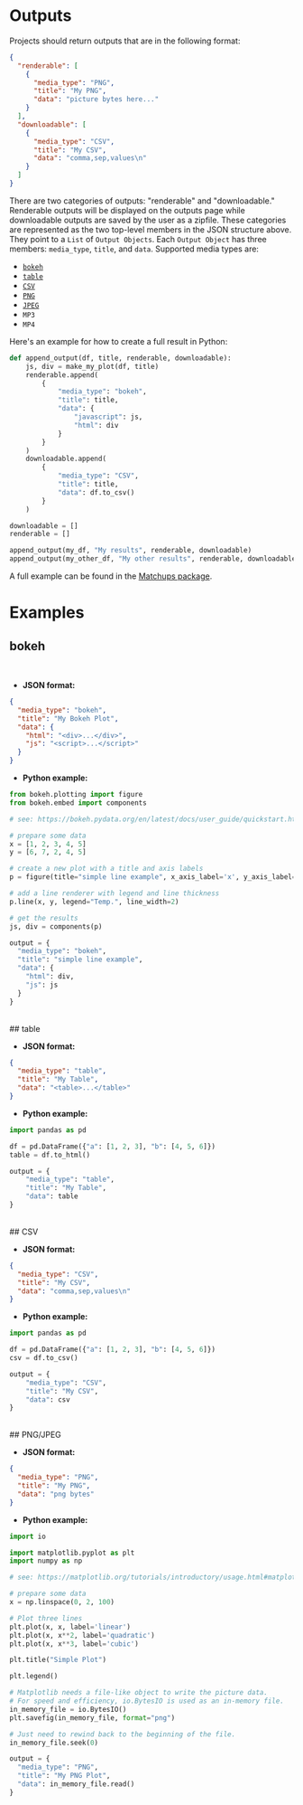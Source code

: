 # Outputs

Projects should return outputs that are in the following format:

```json
{
  "renderable": [
    {
      "media_type": "PNG",
      "title": "My PNG",
      "data": "picture bytes here..."
    }
  ],
  "downloadable": [
    {
      "media_type": "CSV",
      "title": "My CSV",
      "data": "comma,sep,values\n"
    }
  ]
}
```

There are two categories of outputs: "renderable" and "downloadable." Renderable outputs will be displayed on the outputs page while downloadable outputs are saved by the user as a zipfile. These categories are represented as the two top-level members in the JSON structure above. They point to a `List` of `Output Objects`. Each `Output Object` has three members: `media_type`, `title`, and `data`. Supported media types are:

- [`bokeh`](#bokeh)
- [`table`](#table)
- [`CSV`](#CSV)
- [`PNG`](#pngjpeg)
- [`JPEG`](#pngjpeg)
- `MP3`
- `MP4`

Here's an example for how to create a full result in Python:

```python
def append_output(df, title, renderable, downloadable):
  	js, div = make_my_plot(df, title)
    renderable.append(
        {
            "media_type": "bokeh",
            "title": title,
            "data": {
                "javascript": js,
                "html": div
            }
        }
    )
    downloadable.append(
        {
            "media_type": "CSV",
            "title": title,
            "data": df.to_csv()
        }
    )

downloadable = []
renderable = []

append_output(my_df, "My results", renderable, downloadable)
append_output(my_other_df, "My other results", renderable, downloadable)
```

A full example can be found in the [Matchups package](https://github.com/hdoupe/Matchups/blob/009d7e698f773fa28f41a574141a3c18d1bacf62/matchups/matchups.py#L61-L83).

# Examples

## bokeh

<br>

- **JSON format:**

```json
{
  "media_type": "bokeh",
  "title": "My Bokeh Plot",
  "data": {
    "html": "<div>...</div>",
    "js": "<script>...</script>"
  }
}
```

- **Python example:**

```python
from bokeh.plotting import figure
from bokeh.embed import components

# see: https://bokeh.pydata.org/en/latest/docs/user_guide/quickstart.html#getting-started

# prepare some data
x = [1, 2, 3, 4, 5]
y = [6, 7, 2, 4, 5]

# create a new plot with a title and axis labels
p = figure(title="simple line example", x_axis_label='x', y_axis_label='y')

# add a line renderer with legend and line thickness
p.line(x, y, legend="Temp.", line_width=2)

# get the results
js, div = components(p)

output = {
  "media_type": "bokeh",
  "title": "simple line example",
  "data": {
    "html": div,
    "js": js
  }
}
```

<br>
## table
<br>

- **JSON format:**

```json
{
  "media_type": "table",
  "title": "My Table",
  "data": "<table>...</table>"
}
```

- **Python example:**

```python
import pandas as pd

df = pd.DataFrame({"a": [1, 2, 3], "b": [4, 5, 6]})
table = df.to_html()

output = {
    "media_type": "table",
    "title": "My Table",
    "data": table
}
```

<br>
## CSV
<br>

- **JSON format:**

```json
{
  "media_type": "CSV",
  "title": "My CSV",
  "data": "comma,sep,values\n"
}
```

- **Python example:**

```python
import pandas as pd

df = pd.DataFrame({"a": [1, 2, 3], "b": [4, 5, 6]})
csv = df.to_csv()

output = {
    "media_type": "CSV",
    "title": "My CSV",
    "data": csv
}
```

<br>
## PNG/JPEG
<br>

- **JSON format:**

```json
{
  "media_type": "PNG",
  "title": "My PNG",
  "data": "png bytes"
}
```

- **Python example:**

```python
import io

import matplotlib.pyplot as plt
import numpy as np

# see: https://matplotlib.org/tutorials/introductory/usage.html#matplotlib-pyplot-and-pylab-how-are-they-related

# prepare some data
x = np.linspace(0, 2, 100)

# Plot three lines
plt.plot(x, x, label='linear')
plt.plot(x, x**2, label='quadratic')
plt.plot(x, x**3, label='cubic')

plt.title("Simple Plot")

plt.legend()

# Matplotlib needs a file-like object to write the picture data.
# For speed and efficiency, io.BytesIO is used as an in-memory file.
in_memory_file = io.BytesIO()
plt.savefig(in_memory_file, format="png")

# Just need to rewind back to the beginning of the file.
in_memory_file.seek(0)

output = {
  "media_type": "PNG",
  "title": "My PNG Plot",
  "data": in_memory_file.read()
}

```
